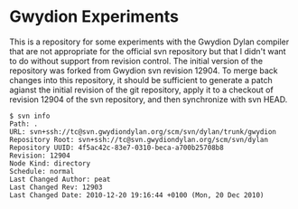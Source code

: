 Gwydion Experiments
===================

This is a repository for some experiments with the Gwydion Dylan
compiler that are not appropriate for the official svn repository but
that I didn't want to do without support from revision control.  The
initial version of the repository was forked from Gwydion svn revision
12904.  To merge back changes into this repository, it should be
sufficient to generate a patch agianst the initial revision of the git
repository, apply it to a checkout of revision 12904 of the svn
repository, and then synchronize with svn HEAD.

    $ svn info
    Path: .
    URL: svn+ssh://tc@svn.gwydiondylan.org/scm/svn/dylan/trunk/gwydion
    Repository Root: svn+ssh://tc@svn.gwydiondylan.org/scm/svn/dylan
    Repository UUID: 4f5ac42c-83e7-0310-beca-a700b25708b8
    Revision: 12904
    Node Kind: directory
    Schedule: normal
    Last Changed Author: peat
    Last Changed Rev: 12903
    Last Changed Date: 2010-12-20 19:16:44 +0100 (Mon, 20 Dec 2010)
